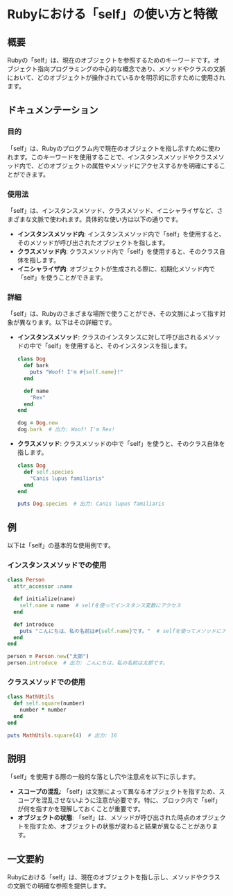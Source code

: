 <!--
Meta Description: # Rubyにおける「self」の使い方と特徴 ## 概要 Rubyの「self」は、現在のオブジェクトを参照するためのキーワードです。オブジェクト指向プログラミングの中心的な概念であり、メソッドやクラスの文脈において、どのオブジェクトが操作されているかを明示的に示すために使用されます。 ## ドキ...
Meta Keywords: self, end, name, dog, def
-->

# Rubyにおける「self」の使い方と特徴

## 概要
Rubyの「self」は、現在のオブジェクトを参照するためのキーワードです。オブジェクト指向プログラミングの中心的な概念であり、メソッドやクラスの文脈において、どのオブジェクトが操作されているかを明示的に示すために使用されます。

## ドキュメンテーション
### 目的
「self」は、Rubyのプログラム内で現在のオブジェクトを指し示すために使われます。このキーワードを使用することで、インスタンスメソッドやクラスメソッド内で、どのオブジェクトの属性やメソッドにアクセスするかを明確にすることができます。

### 使用法
「self」は、インスタンスメソッド、クラスメソッド、イニシャライザなど、さまざまな文脈で使われます。具体的な使い方は以下の通りです。

- **インスタンスメソッド内**: インスタンスメソッド内で「self」を使用すると、そのメソッドが呼び出されたオブジェクトを指します。
- **クラスメソッド内**: クラスメソッド内で「self」を使用すると、そのクラス自体を指します。
- **イニシャライザ内**: オブジェクトが生成される際に、初期化メソッド内で「self」を使うことができます。

### 詳細
「self」は、Rubyのさまざまな場所で使うことができ、その文脈によって指す対象が異なります。以下はその詳細です。

- **インスタンスメソッド**: クラスのインスタンスに対して呼び出されるメソッドの中で「self」を使用すると、そのインスタンスを指します。
  
  ```ruby
  class Dog
    def bark
      puts "Woof! I'm #{self.name}!"
    end

    def name
      "Rex"
    end
  end

  dog = Dog.new
  dog.bark  # 出力: Woof! I'm Rex!
  ```

- **クラスメソッド**: クラスメソッドの中で「self」を使うと、そのクラス自体を指します。
  
  ```ruby
  class Dog
    def self.species
      "Canis lupus familiaris"
    end
  end

  puts Dog.species  # 出力: Canis lupus familiaris
  ```

## 例
以下は「self」の基本的な使用例です。

### インスタンスメソッドでの使用

```ruby
class Person
  attr_accessor :name

  def initialize(name)
    self.name = name  # selfを使ってインスタンス変数にアクセス
  end

  def introduce
    puts "こんにちは、私の名前は#{self.name}です。"  # selfを使ってメソッドにアクセス
  end
end

person = Person.new("太郎")
person.introduce  # 出力: こんにちは、私の名前は太郎です。
```

### クラスメソッドでの使用

```ruby
class MathUtils
  def self.square(number)
    number * number
  end
end

puts MathUtils.square(4)  # 出力: 16
```

## 説明
「self」を使用する際の一般的な落とし穴や注意点を以下に示します。

- **スコープの混乱**: 「self」は文脈によって異なるオブジェクトを指すため、スコープを混乱させないように注意が必要です。特に、ブロック内で「self」が何を指すかを理解しておくことが重要です。
- **オブジェクトの状態**: 「self」は、メソッドが呼び出された時点のオブジェクトを指すため、オブジェクトの状態が変わると結果が異なることがあります。

## 一文要約
Rubyにおける「self」は、現在のオブジェクトを指し示し、メソッドやクラスの文脈での明確な参照を提供します。